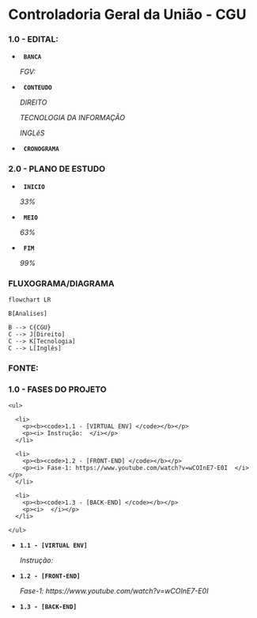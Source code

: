 # Controladoria Geral da União - CGU

### 1.0 - EDITAL:

<ul>
  
  <li>
    <p><b><code> BANCA </code></b></p>
    <p><i> FGV:  </i></p>
  </li>
  
  <li>
    <p><b><code> CONTEUDO </code></b></p>
    <p><i> DIREITO </i></p>
    <p><i> TECNOLOGIA DA INFORMAÇÃO </i></p>
    <p><i> INGLêS </i></p>
  </li> 
  
  <li>
    <p><b><code> CRONOGRAMA </code></b></p>
    <p><i>  </i></p>
  </li>
  
</ul>

### 2.0 - PLANO DE ESTUDO

<ul>
  
  <li>
    <p><b><code> INICIO </code></b></p>
    <p><i> 33%  </i></p>
  </li>
  
  <li>
    <p><b><code> MEIO </code></b></p>
    <p><i> 63%  </i></p>
  </li> 
  
  <li>
    <p><b><code> FIM </code></b></p>
    <p><i> 99%  </i></p>
  </li>
  
</ul>

### FLUXOGRAMA/DIAGRAMA

```mermaid
flowchart LR

B[Analises]

B --> C{CGU}
C --> J[Direito] 
C --> K[Tecnologia]
C --> L[Inglês]

```

### FONTE:


### 1.0 - FASES DO PROJETO

```
<ul>
  
  <li>
    <p><b><code>1.1 - [VIRTUAL ENV] </code></b></p>
    <p><i> Instrução:  </i></p>
  </li>
  
  <li>
    <p><b><code>1.2 - [FRONT-END] </code></b></p>
    <p><i> Fase-1: https://www.youtube.com/watch?v=wCOInE7-E0I  </i></p>
  </li> 
  
  <li>
    <p><b><code>1.3 - [BACK-END] </code></b></p>
    <p><i>  </i></p>
  </li>
  
</ul>
```

<ul>
  
  <li>
    <p><b><code>1.1 - [VIRTUAL ENV] </code></b></p>
    <p><i> Instrução:  </i></p>
  </li>
  
  <li>
    <p><b><code>1.2 - [FRONT-END] </code></b></p>
    <p><i> Fase-1: https://www.youtube.com/watch?v=wCOInE7-E0I  </i></p>
  </li> 
  
  <li>
    <p><b><code>1.3 - [BACK-END] </code></b></p>
    <p><i>  </i></p>
  </li>
  
</ul>

